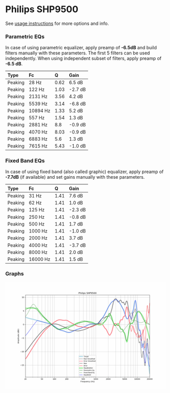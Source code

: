 # Philips SHP9500
See [usage instructions](https://github.com/jaakkopasanen/AutoEq#usage) for more options and info.

### Parametric EQs
In case of using parametric equalizer, apply preamp of **-6.5dB** and build filters manually
with these parameters. The first 5 filters can be used independently.
When using independent subset of filters, apply preamp of **-6.5 dB**.

| Type    | Fc       |    Q | Gain    |
|:--------|:---------|:-----|:--------|
| Peaking | 28 Hz    | 0.62 | 6.5 dB  |
| Peaking | 122 Hz   | 1.03 | -2.7 dB |
| Peaking | 2131 Hz  | 3.56 | 4.2 dB  |
| Peaking | 5539 Hz  | 3.14 | -6.8 dB |
| Peaking | 10894 Hz | 1.33 | 5.2 dB  |
| Peaking | 557 Hz   | 1.54 | 1.3 dB  |
| Peaking | 2881 Hz  | 8.8  | -0.9 dB |
| Peaking | 4070 Hz  | 8.03 | -0.9 dB |
| Peaking | 6883 Hz  | 5.6  | 1.3 dB  |
| Peaking | 7615 Hz  | 5.43 | -1.0 dB |

### Fixed Band EQs
In case of using fixed band (also called graphic) equalizer, apply preamp of **-7.7dB**
(if available) and set gains manually with these parameters.

| Type    | Fc       |    Q | Gain    |
|:--------|:---------|:-----|:--------|
| Peaking | 31 Hz    | 1.41 | 7.6 dB  |
| Peaking | 62 Hz    | 1.41 | 1.0 dB  |
| Peaking | 125 Hz   | 1.41 | -2.3 dB |
| Peaking | 250 Hz   | 1.41 | -0.8 dB |
| Peaking | 500 Hz   | 1.41 | 1.7 dB  |
| Peaking | 1000 Hz  | 1.41 | -1.0 dB |
| Peaking | 2000 Hz  | 1.41 | 3.7 dB  |
| Peaking | 4000 Hz  | 1.41 | -3.7 dB |
| Peaking | 8000 Hz  | 1.41 | 2.0 dB  |
| Peaking | 16000 Hz | 1.41 | 1.5 dB  |

### Graphs
![](./Philips%20SHP9500.png)